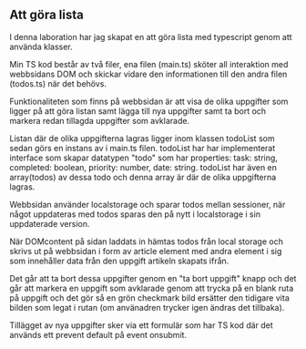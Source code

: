 ## Att göra lista

I denna laboration har jag skapat en att göra lista med typescript genom att använda klasser.

Min TS kod består av två filer, ena filen (main.ts) sköter all interaktion med webbsidans DOM och skickar vidare den informationen till den andra filen (todos.ts) när det behövs.

Funktionaliteten som finns på webbsidan är att visa de olika uppgifter som ligger på att göra listan samt lägga till nya uppgifter samt ta bort och markera redan tillagda uppgifter som avklarade.

Listan där de olika uppgifterna lagras ligger inom klassen todoList som sedan görs en instans av i main.ts filen. todoList har har implementerat interface som skapar datatypen "todo" som har properties: task: string, completed: boolean, priority: number, date: string. todoList har även en array(todos) av dessa todo och denna array är där de olika uppgifterna lagras.

Webbsidan använder localstorage och sparar todos mellan sessioner, när något uppdateras med todos sparas den på nytt i localstorage i sin uppdaterade version.

När DOMcontent på sidan laddats in hämtas todos från local storage och skrivs ut på webbsidan i form av article element med andra element i sig som innehåller data från den uppgift artikeln skapats ifrån. 

Det går att ta bort dessa uppgifter genom en "ta bort uppgift" knapp och det går att markera en uppgift som avklarade genom att trycka på en blank ruta på uppgift och det gör så en grön checkmark bild ersätter den tidigare vita bilden som legat i rutan (om använadren trycker igen ändras det tillbaka).

Tillägget av nya uppgifter sker via ett formulär som har TS kod där det används ett prevent default på event onsubmit.
